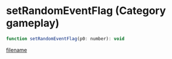 # setRandomEventFlag (Category gameplay)

```js
function setRandomEventFlag(p0: number): void
```

[filename](setRandomEventFlag_m.md ':include')